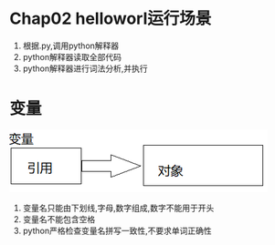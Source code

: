# Chap02 helloworl运行场景  
1. 根据.py,调用python解释器
2. python解释器读取全部代码
3. python解释器进行词法分析,并执行

# 变量
![var](./pic/var.png)
1. 变量名只能由下划线,字母,数字组成,数字不能用于开头
2. 变量名不能包含空格
3. python严格检查变量名拼写一致性,不要求单词正确性